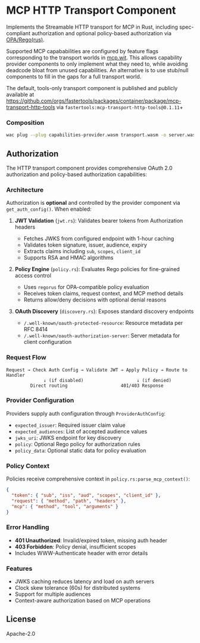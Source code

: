 # MCP HTTP Transport Component

Implements the Streamable HTTP transport for MCP in Rust, including spec-compliant authorization and optional policy-based authorization via [OPA/Rego(rus)](https://github.com/microsoft/regorus).

Supported MCP capababilities are configured by feature flags corresponding to the transport worlds in [mcp.wit](/wit/mcp.wit). This allows capability provider components to only implement what they need to, while avoiding deadcode bloat from unused capabilities. An alternative is to use stub/null components to fill in the gaps for a full transport world.

The default, tools-only transport component is published and publicly available at https://github.com/orgs/fastertools/packages/container/package/mcp-transport-http-tools via `fastertools:mcp-transport-http-tools@0.1.11`+

### Composition

```bash
wac plug --plug capabilities-provider.wasm transport.wasm -o server.wasm
```

## Authorization

The HTTP transport component provides comprehensive OAuth 2.0 authorization and policy-based authorization capabilities:

### Architecture

Authorization is **optional** and controlled by the provider component via `get_auth_config()`. When enabled:

1. **JWT Validation** (`jwt.rs`): Validates bearer tokens from Authorization headers
   - Fetches JWKS from configured endpoint with 1-hour caching
   - Validates token signature, issuer, audience, expiry
   - Extracts claims including `sub`, `scopes`, `client_id`
   - Supports RSA and HMAC algorithms

2. **Policy Engine** (`policy.rs`): Evaluates Rego policies for fine-grained access control
   - Uses `regorus` for OPA-compatible policy evaluation
   - Receives token claims, request context, and MCP method details
   - Returns allow/deny decisions with optional denial reasons

3. **OAuth Discovery** (`discovery.rs`): Exposes standard discovery endpoints
   - `/.well-known/oauth-protected-resource`: Resource metadata per RFC 8414
   - `/.well-known/oauth-authorization-server`: Server metadata for client configuration

### Request Flow

```
Request → Check Auth Config → Validate JWT → Apply Policy → Route to Handler
              ↓ (if disabled)                    ↓ (if denied)
         Direct routing                    401/403 Response
```

### Provider Configuration

Providers supply auth configuration through `ProviderAuthConfig`:
- `expected_issuer`: Required issuer claim value
- `expected_audiences`: List of accepted audience values  
- `jwks_uri`: JWKS endpoint for key discovery
- `policy`: Optional Rego policy for authorization rules
- `policy_data`: Optional static data for policy evaluation

### Policy Context

Policies receive comprehensive context in `policy.rs:parse_mcp_context()`:
```json
{
  "token": { "sub", "iss", "aud", "scopes", "client_id" },
  "request": { "method", "path", "headers" },
  "mcp": { "method", "tool", "arguments" }
}
```

### Error Handling

- **401 Unauthorized**: Invalid/expired token, missing auth header
- **403 Forbidden**: Policy denial, insufficient scopes
- Includes WWW-Authenticate header with error details

### Features

- JWKS caching reduces latency and load on auth servers
- Clock skew tolerance (60s) for distributed systems
- Support for multiple audiences
- Context-aware authorization based on MCP operations

## License

Apache-2.0